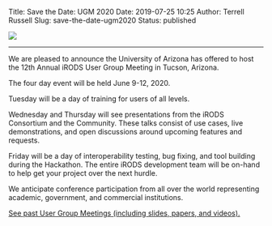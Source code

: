Title: Save the Date: UGM 2020
Date: 2019-07-25 10:25
Author: Terrell Russell
Slug: save-the-date-ugm2020
Status: published

<div class="full_image"><img src="{filename}/uploads/2020/ugm2020-savethedate.png" /></div>

<hr/>

We are pleased to announce the University of Arizona has offered to host the 12th Annual iRODS User Group Meeting in Tucson, Arizona.

The four day event will be held June 9-12, 2020.

Tuesday will be a day of training for users of all levels.

Wednesday and Thursday will see presentations from the iRODS Consortium and the Community.  These talks consist of use cases, live demonstrations, and open discussions around upcoming features and requests.

Friday will be a day of interoperability testing, bug fixing, and tool building during the Hackathon.  The entire iRODS development team will be on-hand to help get your project over the next hurdle.

We anticipate conference participation from all over the world representing academic, government, and commercial institutions.

[See past User Group Meetings (including slides, papers, and videos).]({filename}/pages/ugm.html)
